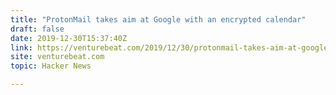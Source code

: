 ```yaml
---
title: "ProtonMail takes aim at Google with an encrypted calendar"
draft: false
date: 2019-12-30T15:37:40Z
link: https://venturebeat.com/2019/12/30/protonmail-takes-aim-at-google-with-an-encrypted-calendar/?utm_medium=RSS&utm_source=hune
site: venturebeat.com
topic: Hacker News  

---
```


